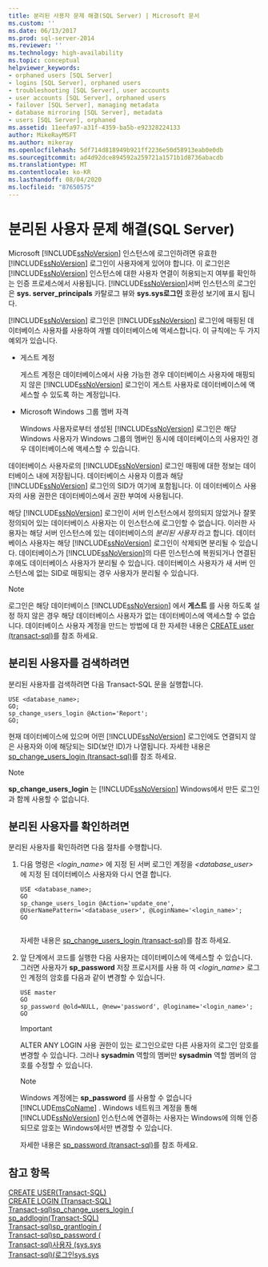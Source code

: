 ```yaml
---
title: 분리된 사용자 문제 해결(SQL Server) | Microsoft 문서
ms.custom: ''
ms.date: 06/13/2017
ms.prod: sql-server-2014
ms.reviewer: ''
ms.technology: high-availability
ms.topic: conceptual
helpviewer_keywords:
- orphaned users [SQL Server]
- logins [SQL Server], orphaned users
- troubleshooting [SQL Server], user accounts
- user accounts [SQL Server], orphaned users
- failover [SQL Server], managing metadata
- database mirroring [SQL Server], metadata
- users [SQL Server], orphaned
ms.assetid: 11eefa97-a31f-4359-ba5b-e92328224133
author: MikeRayMSFT
ms.author: mikeray
ms.openlocfilehash: 5df714d818949b921ff2236e50d58913eab0e0db
ms.sourcegitcommit: ad4d92dce894592a259721a1571b1d8736abacdb
ms.translationtype: MT
ms.contentlocale: ko-KR
ms.lasthandoff: 08/04/2020
ms.locfileid: "87650575"
---
```

# <a name="troubleshoot-orphaned-users-sql-server"></a>분리된 사용자 문제 해결(SQL Server)
  Microsoft [!INCLUDE[ssNoVersion](../../includes/ssnoversion-md.md)] 인스턴스에 로그인하려면 유효한 [!INCLUDE[ssNoVersion](../../includes/ssnoversion-md.md)] 로그인이 사용자에게 있어야 합니다. 이 로그인은 [!INCLUDE[ssNoVersion](../../includes/ssnoversion-md.md)] 인스턴스에 대한 사용자 연결이 허용되는지 여부를 확인하는 인증 프로세스에서 사용됩니다. [!INCLUDE[ssNoVersion](../../includes/ssnoversion-md.md)]서버 인스턴스의 로그인은 **sys. server_principals** 카탈로그 뷰와 **sys.sys로그인** 호환성 보기에 표시 됩니다.  
  
 [!INCLUDE[ssNoVersion](../../includes/ssnoversion-md.md)] 로그인은 [!INCLUDE[ssNoVersion](../../includes/ssnoversion-md.md)] 로그인에 매핑된 데이터베이스 사용자를 사용하여 개별 데이터베이스에 액세스합니다. 이 규칙에는 두 가지 예외가 있습니다.  
  
-   게스트 계정  
  
     게스트 계정은 데이터베이스에서 사용 가능한 경우 데이터베이스 사용자에 매핑되지 않은 [!INCLUDE[ssNoVersion](../../includes/ssnoversion-md.md)] 로그인이 게스트 사용자로 데이터베이스에 액세스할 수 있도록 하는 계정입니다.  
  
-   Microsoft Windows 그룹 멤버 자격  
  
     Windows 사용자로부터 생성된 [!INCLUDE[ssNoVersion](../../includes/ssnoversion-md.md)] 로그인은 해당 Windows 사용자가 Windows 그룹의 멤버인 동시에 데이터베이스의 사용자인 경우 데이터베이스에 액세스할 수 있습니다.  
  
 데이터베이스 사용자로의 [!INCLUDE[ssNoVersion](../../includes/ssnoversion-md.md)] 로그인 매핑에 대한 정보는 데이터베이스 내에 저장됩니다. 데이터베이스 사용자 이름과 해당 [!INCLUDE[ssNoVersion](../../includes/ssnoversion-md.md)] 로그인의 SID가 여기에 포함됩니다. 이 데이터베이스 사용자의 사용 권한은 데이터베이스에서 권한 부여에 사용됩니다.  
  
 해당 [!INCLUDE[ssNoVersion](../../includes/ssnoversion-md.md)] 로그인이 서버 인스턴스에서 정의되지 않았거나 잘못 정의되어 있는 데이터베이스 사용자는 이 인스턴스에 로그인할 수 없습니다. 이러한 사용자는 해당 서버 인스턴스에 있는 데이터베이스의 *분리된 사용자* 라고 합니다. 데이터베이스 사용자는 해당 [!INCLUDE[ssNoVersion](../../includes/ssnoversion-md.md)] 로그인이 삭제되면 분리될 수 있습니다. 데이터베이스가 [!INCLUDE[ssNoVersion](../../includes/ssnoversion-md.md)]의 다른 인스턴스에 복원되거나 연결된 후에도 데이터베이스 사용자가 분리될 수 있습니다. 데이터베이스 사용자가 새 서버 인스턴스에 없는 SID로 매핑되는 경우 사용자가 분리될 수 있습니다.  
  
> [!NOTE]  
>  로그인은 해당 데이터베이스 [!INCLUDE[ssNoVersion](../../includes/ssnoversion-md.md)] 에서 **게스트** 를 사용 하도록 설정 하지 않은 경우 해당 데이터베이스 사용자가 없는 데이터베이스에 액세스할 수 없습니다. 데이터베이스 사용자 계정을 만드는 방법에 대 한 자세한 내용은 [CREATE user &#40;transact-sql&#41;](/sql/t-sql/statements/create-user-transact-sql)를 참조 하세요.  
  
## <a name="to-detect-orphaned-users"></a>분리된 사용자를 검색하려면  
 분리된 사용자를 검색하려면 다음 Transact-SQL 문을 실행합니다.  
  
```  
USE <database_name>;  
GO;   
sp_change_users_login @Action='Report';  
GO;  
```  
  
 현재 데이터베이스에 있으며 어떤 [!INCLUDE[ssNoVersion](../../includes/ssnoversion-md.md)] 로그인에도 연결되지 않은 사용자와 이에 해당되는 SID(보안 ID)가 나열됩니다. 자세한 내용은 [sp_change_users_login &#40;transact-sql&#41;](/sql/relational-databases/system-stored-procedures/sp-change-users-login-transact-sql)를 참조 하세요.  
  
> [!NOTE]  
>  **sp_change_users_login** 는 [!INCLUDE[ssNoVersion](../../includes/ssnoversion-md.md)] Windows에서 만든 로그인과 함께 사용할 수 없습니다.  
  
## <a name="to-resolve-an-orphaned-user"></a>분리된 사용자를 확인하려면  
 분리된 사용자를 확인하려면 다음 절차를 수행합니다.  
  
1.  다음 명령은 *<login_name>* 에 지정 된 서버 로그인 계정을 *<database_user>* 에 지정 된 데이터베이스 사용자와 다시 연결 합니다.  
  
    ```  
    USE <database_name>;  
    GO  
    sp_change_users_login @Action='update_one', @UserNamePattern='<database_user>', @LoginName='<login_name>';  
    GO  
  
    ```  
  
     자세한 내용은 [sp_change_users_login &#40;transact-sql&#41;](/sql/relational-databases/system-stored-procedures/sp-change-users-login-transact-sql)를 참조 하세요.  
  
2.  앞 단계에서 코드를 실행한 다음 사용자는 데이터베이스에 액세스할 수 있습니다. 그러면 사용자가 **sp_password** 저장 프로시저를 사용 하 여 *<login_name>* 로그인 계정의 암호를 다음과 같이 변경할 수 있습니다.  
  
    ```  
    USE master   
    GO  
    sp_password @old=NULL, @new='password', @loginame='<login_name>';  
    GO  
    ```  
  
    > [!IMPORTANT]  
    >  ALTER ANY LOGIN 사용 권한이 있는 로그인으로만 다른 사용자의 로그인 암호를 변경할 수 있습니다. 그러나 **sysadmin** 역할의 멤버만 **sysadmin** 역할 멤버의 암호를 수정할 수 있습니다.  
  
    > [!NOTE]  
    >  Windows 계정에는 **sp_password** 를 사용할 수 없습니다 [!INCLUDE[msCoName](../../includes/msconame-md.md)] . Windows 네트워크 계정을 통해 [!INCLUDE[ssNoVersion](../../includes/ssnoversion-md.md)] 인스턴스에 연결하는 사용자는 Windows에 의해 인증되므로 암호는 Windows에서만 변경할 수 있습니다.  
  
     자세한 내용은 [sp_password &#40;transact-sql&#41;](/sql/relational-databases/system-stored-procedures/sp-password-transact-sql)를 참조 하세요.  
  
## <a name="see-also"></a>참고 항목  
 [CREATE USER&#40;Transact-SQL&#41;](/sql/t-sql/statements/create-user-transact-sql)   
 [CREATE LOGIN &#40;Transact-SQL&#41;](/sql/t-sql/statements/create-login-transact-sql)   
 [Transact-sql&#41;sp_change_users_login &#40;](/sql/relational-databases/system-stored-procedures/sp-change-users-login-transact-sql)   
 [sp_addlogin&#40;Transact-SQL&#41;](/sql/relational-databases/system-stored-procedures/sp-addlogin-transact-sql)   
 [Transact-sql&#41;sp_grantlogin &#40;](/sql/relational-databases/system-stored-procedures/sp-grantlogin-transact-sql)   
 [Transact-sql&#41;sp_password &#40;](/sql/relational-databases/system-stored-procedures/sp-password-transact-sql)   
 [Transact-sql&#41;사용자 &#40;sys.sys](/sql/relational-databases/system-compatibility-views/sys-sysusers-transact-sql)   
 [Transact-sql&#41;&#40;로그인sys.sys](/sql/relational-databases/system-compatibility-views/sys-syslogins-transact-sql)  
  
  

